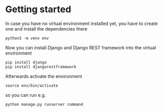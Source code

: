 # Getting started  
In case you have no virtual environment installed yet, you have to create one and install the dependencies there
```
python3 -m venv env
```
Now you can install Django and Django REST framework into the virtual environment
```
pip install django
pip install djangorestframework
```

Afterwards activate the environment
```
source env/bin/activate
```

so you can run e.g. 
```
python manage.py runserver command
```